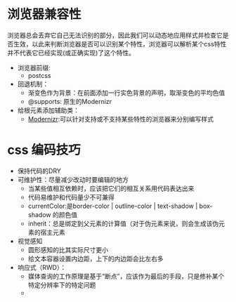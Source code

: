 # 浏览器兼容性

浏览器总会丢弃它自己无法识别的部分，因此我们可以动态地应用样式并检查它是否生效，以此来判断浏览器是否可以识别某个特性，浏览器可以解析某个css特性并不代表它已经实现(或正确实现)了这个特性。

* 浏览器前缀:
    * postcss
* 回退机制：
    * 渐变色作为背景：在前面添加一行实色背景的声明，取渐变色的平均色值
    * @supports: 原生的Modernizr
* 给根元素添加辅助类：
    * [Modernizr](https://modernizr.com/):可以针对支持或不支持某些特性的浏览器来分别编写样式

# css 编码技巧

* 保持代码的DRY
* 可维护性：尽量减少改动时要编辑的地方
    * 当某些值相互依赖时，应该把它们的相互关系用代码表达出来
    * 代码易维护和代码量少不可兼得
    * currentColor:是border-color | outline-color | text-shadow | box-shadow 的颜色值
    * inherit：总是绑定到父元素的计算值（对于伪元素来说，则会生成该伪元素的宿主元素
* 视觉感知
    * 圆形感知的比其实际尺寸更小
    * 给文本容器设置内边距，上下的内边距会比左右多
* 响应式（RWD）：
    * 媒体查询的工作原理是基于“断点”，应该作为最后的手段，只是修补某个特定分辨率下的特定问题
    * 